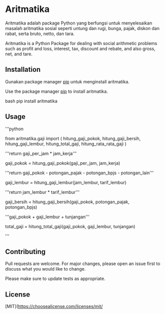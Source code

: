 # Aritmatika

Aritmatika adalah package Python yang berfungsi untuk menyelesaikan masalah aritmatika sosial seperti untung dan rugi, bunga, pajak, diskon dan rabat, serta bruto, netto, dan tara. 


Aritmatika is a Python Package for dealing with social arithmetic problems such as profit and loss, interest, tax, discount and rebate, and also gross, net, and tare. 

## Installation

Gunakan package manager [pip](https://pip.pypa.io/en/stable/) untuk menginstall aritmatika.

Use the package manager [pip](https://pip.pypa.io/en/stable/) to install aritmatika.

bash
pip install aritmatika


## Usage

'''python

from aritmatika.gaji import (
    hitung_gaji_pokok,
    hitung_gaji_bersih,
    hitung_gaji_lembur,
    hitung_total_gaji,
    hitung_rata_rata_gaji
)

'''return gaji_per_jam * jam_kerja'''

gaji_pokok = hitung_gaji_pokok(gaji_per_jam, jam_kerja)

'''return gaji_pokok - potongan_pajak - potongan_bpjs - potongan_lain'''

gaji_lembur = hitung_gaji_lembur(jam_lembur, tarif_lembur)

'''return jam_lembur * tarif_lembur'''

gaji_bersih = hitung_gaji_bersih(gaji_pokok, potongan_pajak, potongan_bpjs)

'''gaji_pokok + gaji_lembur + tunjangan'''

total_gaji = hitung_total_gaji(gaji_pokok, gaji_lembur, tunjangan)

'''

## Contributing

Pull requests are welcome. For major changes, please open an issue first
to discuss what you would like to change.

Please make sure to update tests as appropriate.

## License

[MIT](https://choosealicense.com/licenses/mit/
